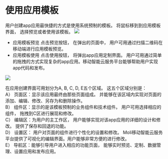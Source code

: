 # 使用应用模板

用户创建app应用最快捷的方式是使用系统预制的模板。 将鼠标移到到应用模板界面， 选择预览或者使用该模板。
![](yidongkaifa-3.png)

*	应用模板预览
点击预览按钮， 在弹出的页面中， 用户可用通过扫描二维码在移动端进行应用模板预览。
*	应用模板使用
点击使用按钮， 将弹出app应用定制界面。 用户可用通过简单的拖拽的方式实现复杂的app应用。移动智能云服务平台能够帮助用户实现app代码和发布。

![](yidongkaifa-4.png)

在应用创建界面可用划分为A, B, C, D, E五个区域。 这五个区域分别是：  
A）	页面区：显示该应用最终由那些页面组成。   并能够在该区域内实现对页面的添加、编辑、修改、另存为和删除操作。  
B）	组件区：显示的是该模板预制的业务组件和技术组件。   用户可用选择相应的组件， 拖拽到C区进行展现和修改。  
C）	编辑区：为用户的主工作区，   用户能够实现对该app应用的详细的设计和修改。 提供了保存和回退的功能。  
D）	设置区： 用户对页面的组件进行个性化的设置和修改。 Moli移动智能云服务平台提供了可视化的编辑界面。用户能够非常方便的进行修改。   
E）	导航区：能够引导用户进入相应的功能页面， 能够实时预览、定制、数据管理、设置应用和发布应用。 
